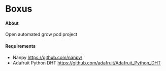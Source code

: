 Boxus
=====

#### About
Open automated grow pod project


#### Requirements

* Nanpy https://github.com/nanpy/
* Adafruit Python DHT https://github.com/adafruit/Adafruit_Python_DHT

